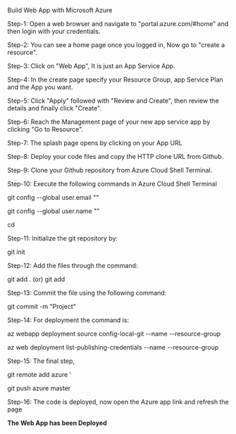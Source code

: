 Build Web App with Microsoft Azure

Step-1: Open a web browser and navigate to "portal.azure.com/#home" and then login with your credentials.

Step-2: You can see a home page once you logged in, Now go to "create a resource".

Step-3: Click on "Web App", It is just an App Service App.

Step-4: In the create page specify your Resource Group, app Service Plan and the App you want.

Step-5: Click "Apply" followed with "Review and Create", then review the details and finally click "Create".

Step-6: Reach the Management page of your new app service app by clicking "Go to Resource".

Step-7: The splash page opens by clicking on your App URL

Step-8: Deploy your code files and copy the HTTP clone URL from Github.

Step-9: Clone your Github repository from Azure Cloud Shell Terminal.

Step-10: Execute the following commands in Azure Cloud Shell Terminal

git config --global user.email "<your email>"

git config --global user.name "<your name>"

cd <repositry name>

Step-11: Initialize the git repository by:

git init

Step-12: Add the files through the command:

git add . (or) git add <file name>

Step-13: Commit the file using the following command:

git commit -m "Project"

Step-14: For deployment the command is:

az webapp deployment source config-local-git --name <name> --resource-group <resource group name>

az web deployment list-publishing-credentials --name <name> --resource-group <reource group name>

Step-15: The final step,

git remote add azure '<azure app url>

git push azure master

Step-16: The code is deployed, now open the Azure app link and refresh the page

**The Web App has been Deployed**

